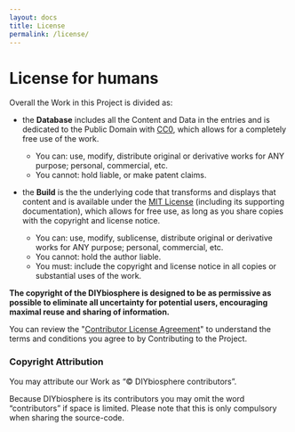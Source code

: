 ```yaml
---
layout: docs
title: License
permalink: /license/
---
```


# License for humans
Overall the Work in this Project is divided as:

- the **Database** includes all the Content and Data in the entries and is dedicated to the Public Domain with [CC0], which allows for a completely free use of the work.
    - You can: use, modify, distribute original or derivative works for ANY purpose; personal, commercial, etc.
    - You cannot: hold liable, or make patent claims.


- the **Build** is the the underlying code that transforms and displays that content and is available under the [MIT License] (including its supporting documentation), which allows for free use, as long as you share copies with the copyright and license notice.
    - You can: use, modify, sublicense, distribute original or derivative works for ANY purpose; personal, commercial, etc.
    - You cannot: hold the author liable.
    - You must: include the copyright and license notice in all copies or substantial uses of the work.

**The copyright of the DIYbiosphere is designed to be as permissive as possible to eliminate all uncertainty for potential users, encouraging maximal reuse and sharing of information.**

You can review the "[Contributor License Agreement][CLA]" to understand the terms and conditions you agree to by Contributing to the Project.


### Copyright Attribution
You may attribute our Work as “© DIYbiosphere contributors”.

Because DIYbiosphere is its contributors you may omit the word “contributors” if space is limited. Please note that this is only compulsory when sharing the source-code.

[CC0]: http://sphere.diybio.org/cc0/
[MIT License]: http://sphere.diybio.org/mit/
[CLA]: http://sphere.diybio.org/cla/
